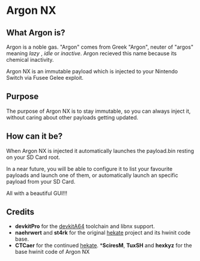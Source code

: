 # Argon NX

## What Argon is?

Argon is a noble gas.
"Argon" comes from Greek "Argon", neuter of "argos" meaning *lazy* , *idle* or *inactive*.
Argon recieved this name because its chemical inactivity.

Argon NX is an immutable payload which is injected to your Nintendo Switch via Fusee Gelee exploit.

## Purpose 

The purpose of Argon NX is to stay immutable, so you can always inject it, without caring about other payloads getting updated.

## How can it be?

When Argon NX is injected it automatically launches the payload.bin resting on your SD Card root. 

In a near future, you will be able to configure it to list your favourite payloads and launch one of them, or automatically launch an specific payload from your SD Card.

All with a beautiful GUI!!!

## Credits

* __devkitPro__ for the [devkitA64](https://devkitpro.org/) toolchain and libnx support.
* __naehrwert__ and __st4rk__ for the original [hekate](https://github.com/nwert/hekate) project and its hwinit code base.
* __CTCaer__ for the continued [hekate](https://github.com/CTCaer/hekate).
*__SciresM__, __TuxSH__ and __hexkyz__ for the base hwinit code of Argon NX

